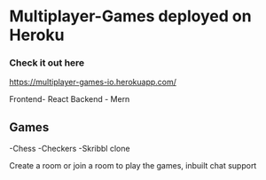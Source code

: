 # Multiplayer-Games deployed on Heroku
### Check it out here
https://multiplayer-games-io.herokuapp.com/

Frontend- React
Backend - Mern
## Games
-Chess
-Checkers
-Skribbl clone 

Create a room or join a room to play the games, inbuilt chat support 
